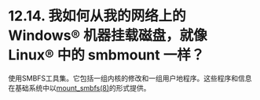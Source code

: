 # 12.14. 我如何从我的网络上的 Windows® 机器挂载磁盘，就像 Linux® 中的 smbmount 一样？

使用SMBFS工具集。它包括一组内核的修改和一组用户地程序。这些程序和信息在基础系统中以[mount_smbfs(8)](https://www.freebsd.org/cgi/man.cgi?query=mount_smbfs&sektion=8&format=html)的形式提供。

